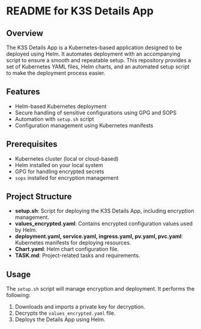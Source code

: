 # README for K3S Details App

## Overview
The K3S Details App is a Kubernetes-based application designed to be deployed using Helm. It automates deployment with an accompanying script to ensure a smooth and repeatable setup. This repository provides a set of Kubernetes YAML files, Helm charts, and an automated setup script to make the deployment process easier.

## Features
- Helm-based Kubernetes deployment
- Secure handling of sensitive configurations using GPG and SOPS
- Automation with `setup.sh` script
- Configuration management using Kubernetes manifests

## Prerequisites
- Kubernetes cluster (local or cloud-based)
- Helm installed on your local system
- GPG for handling encrypted secrets
- `sops` installed for encryption management

## Project Structure
- **setup.sh**: Script for deploying the K3S Details App, including encryption management.
- **values_encrypted.yaml**: Contains encrypted configuration values used by Helm.
- **deployment.yaml, service.yaml, ingress.yaml, pv.yaml, pvc.yaml**: Kubernetes manifests for deploying resources.
- **Chart.yaml**: Helm chart configuration file.
- **TASK.md**: Project-related tasks and requirements.

## Usage
The `setup.sh` script will manage encryption and deployment. It performs the following:
1. Downloads and imports a private key for decryption.
2. Decrypts the `values_encrypted.yaml` file.
3. Deploys the Details App using Helm.
